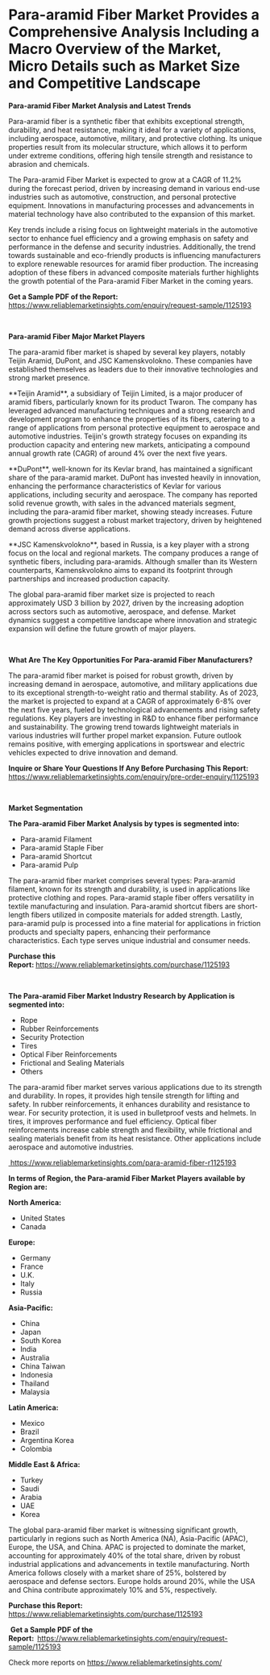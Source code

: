 <p><h1>Para-aramid Fiber Market Provides a Comprehensive Analysis Including a Macro Overview of the Market, Micro Details such as Market Size and Competitive Landscape</h1></p><p><strong>Para-aramid Fiber Market Analysis and Latest Trends</strong></p>
<p><p>Para-aramid fiber is a synthetic fiber that exhibits exceptional strength, durability, and heat resistance, making it ideal for a variety of applications, including aerospace, automotive, military, and protective clothing. Its unique properties result from its molecular structure, which allows it to perform under extreme conditions, offering high tensile strength and resistance to abrasion and chemicals.</p><p>The Para-aramid Fiber Market is expected to grow at a CAGR of 11.2% during the forecast period, driven by increasing demand in various end-use industries such as automotive, construction, and personal protective equipment. Innovations in manufacturing processes and advancements in material technology have also contributed to the expansion of this market. </p><p>Key trends include a rising focus on lightweight materials in the automotive sector to enhance fuel efficiency and a growing emphasis on safety and performance in the defense and security industries. Additionally, the trend towards sustainable and eco-friendly products is influencing manufacturers to explore renewable resources for aramid fiber production. The increasing adoption of these fibers in advanced composite materials further highlights the growth potential of the Para-aramid Fiber Market in the coming years.</p></p>
<p><strong>Get a Sample PDF of the Report:&nbsp;</strong> <a href="https://www.reliablemarketinsights.com/enquiry/request-sample/1125193?utm_campaign=3196&utm_medium=2&utm_source=Github&utm_content=ia&utm_term=21032025&utm_id=para-aramid-fiber">https://www.reliablemarketinsights.com/enquiry/request-sample/1125193</a></p>
<p>&nbsp;</p>
<p><strong>Para-aramid Fiber Major Market Players</strong></p>
<p><p>The para-aramid fiber market is shaped by several key players, notably Teijin Aramid, DuPont, and JSC Kamenskvolokno. These companies have established themselves as leaders due to their innovative technologies and strong market presence.</p><p>**Teijin Aramid**, a subsidiary of Teijin Limited, is a major producer of aramid fibers, particularly known for its product Twaron. The company has leveraged advanced manufacturing techniques and a strong research and development program to enhance the properties of its fibers, catering to a range of applications from personal protective equipment to aerospace and automotive industries. Teijin's growth strategy focuses on expanding its production capacity and entering new markets, anticipating a compound annual growth rate (CAGR) of around 4% over the next five years.</p><p>**DuPont**, well-known for its Kevlar brand, has maintained a significant share of the para-aramid market. DuPont has invested heavily in innovation, enhancing the performance characteristics of Kevlar for various applications, including security and aerospace. The company has reported solid revenue growth, with sales in the advanced materials segment, including the para-aramid fiber market, showing steady increases. Future growth projections suggest a robust market trajectory, driven by heightened demand across diverse applications.</p><p>**JSC Kamenskvolokno**, based in Russia, is a key player with a strong focus on the local and regional markets. The company produces a range of synthetic fibers, including para-aramids. Although smaller than its Western counterparts, Kamenskvolokno aims to expand its footprint through partnerships and increased production capacity.</p><p>The global para-aramid fiber market size is projected to reach approximately USD 3 billion by 2027, driven by the increasing adoption across sectors such as automotive, aerospace, and defense. Market dynamics suggest a competitive landscape where innovation and strategic expansion will define the future growth of major players.</p></p>
<p>&nbsp;</p>
<p><strong>What Are The Key Opportunities For Para-aramid Fiber Manufacturers?</strong></p>
<p><p>The para-aramid fiber market is poised for robust growth, driven by increasing demand in aerospace, automotive, and military applications due to its exceptional strength-to-weight ratio and thermal stability. As of 2023, the market is projected to expand at a CAGR of approximately 6-8% over the next five years, fueled by technological advancements and rising safety regulations. Key players are investing in R&D to enhance fiber performance and sustainability. The growing trend towards lightweight materials in various industries will further propel market expansion. Future outlook remains positive, with emerging applications in sportswear and electric vehicles expected to drive innovation and demand.</p></p>
<p><strong>Inquire or Share Your Questions If Any Before Purchasing This Report:</strong> <a href="https://www.reliablemarketinsights.com/enquiry/pre-order-enquiry/1125193?utm_campaign=3196&utm_medium=2&utm_source=Github&utm_content=ia&utm_term=21032025&utm_id=para-aramid-fiber">https://www.reliablemarketinsights.com/enquiry/pre-order-enquiry/1125193</a></p>
<p>&nbsp;</p>
<p><strong>Market Segmentation</strong></p>
<p><strong>The Para-aramid Fiber Market Analysis by types is segmented into:</strong></p>
<p><ul><li>Para-aramid Filament</li><li>Para-aramid Staple Fiber</li><li>Para-aramid Shortcut</li><li>Para-aramid Pulp</li></ul></p>
<p><p>The para-aramid fiber market comprises several types: Para-aramid filament, known for its strength and durability, is used in applications like protective clothing and ropes. Para-aramid staple fiber offers versatility in textile manufacturing and insulation. Para-aramid shortcut fibers are short-length fibers utilized in composite materials for added strength. Lastly, para-aramid pulp is processed into a fine material for applications in friction products and specialty papers, enhancing their performance characteristics. Each type serves unique industrial and consumer needs.</p></p>
<p><strong>Purchase this Report:&nbsp;</strong><a href="https://www.reliablemarketinsights.com/purchase/1125193?utm_campaign=3196&utm_medium=2&utm_source=Github&utm_content=ia&utm_term=21032025&utm_id=para-aramid-fiber">https://www.reliablemarketinsights.com/purchase/1125193</a></p>
<p>&nbsp;</p>
<p><strong>The Para-aramid Fiber Market Industry Research by Application is segmented into:</strong></p>
<p><ul><li>Rope</li><li>Rubber Reinforcements</li><li>Security Protection</li><li>Tires</li><li>Optical Fiber Reinforcements</li><li>Frictional and Sealing Materials</li><li>Others</li></ul></p>
<p><p>The para-aramid fiber market serves various applications due to its strength and durability. In ropes, it provides high tensile strength for lifting and safety. In rubber reinforcements, it enhances durability and resistance to wear. For security protection, it is used in bulletproof vests and helmets. In tires, it improves performance and fuel efficiency. Optical fiber reinforcements increase cable strength and flexibility, while frictional and sealing materials benefit from its heat resistance. Other applications include aerospace and automotive industries.</p></p>
<p><a href="https://www.reliablemarketinsights.com/para-aramid-fiber-r1125193?utm_campaign=3196&utm_medium=2&utm_source=Github&utm_content=ia&utm_term=21032025&utm_id=para-aramid-fiber">&nbsp;https://www.reliablemarketinsights.com/para-aramid-fiber-r1125193</a></p>
<p><strong>In terms of Region, the Para-aramid Fiber Market Players available by Region are:</strong></p>
<p>
    <p> <strong> North America: </strong>
        <ul>
            <li>United States</li>
            <li>Canada</li>
        </ul>
        </p> 
    <p> <strong> Europe: </strong>
        <ul>
            <li>Germany</li>
            <li>France</li>
            <li>U.K.</li>
            <li>Italy</li>
            <li>Russia</li>
        </ul>
        </p> 
    <p> <strong> Asia-Pacific: </strong>
        <ul>
            <li>China</li>
            <li>Japan</li>
            <li>South Korea</li>
            <li>India</li>
            <li>Australia</li>
            <li>China Taiwan</li>
            <li>Indonesia</li>
            <li>Thailand</li>
            <li>Malaysia</li>
        </ul>
        </p> 
    <p> <strong> Latin America: </strong>
        <ul>
            <li>Mexico</li>
            <li>Brazil</li>
            <li>Argentina Korea</li>
            <li>Colombia</li>
        </ul>
        </p> 
    <p> <strong> Middle East & Africa: </strong>
        <ul>
            <li>Turkey</li>
            <li>Saudi</li>
            <li>Arabia</li>
            <li>UAE</li>
            <li>Korea</li>
        </ul>
    </p>
    </p>
<p><p>The global para-aramid fiber market is witnessing significant growth, particularly in regions such as North America (NA), Asia-Pacific (APAC), Europe, the USA, and China. APAC is projected to dominate the market, accounting for approximately 40% of the total share, driven by robust industrial applications and advancements in textile manufacturing. North America follows closely with a market share of 25%, bolstered by aerospace and defense sectors. Europe holds around 20%, while the USA and China contribute approximately 10% and 5%, respectively.</p></p>
<p><strong>Purchase this Report: </strong><a href="https://www.reliablemarketinsights.com/purchase/1125193?utm_campaign=3196&utm_medium=2&utm_source=Github&utm_content=ia&utm_term=21032025&utm_id=para-aramid-fiber">https://www.reliablemarketinsights.com/purchase/1125193</a></p>
<p>&nbsp;<strong>Get a Sample PDF of the Report:&nbsp;&nbsp;</strong><a href="https://www.reliablemarketinsights.com/enquiry/request-sample/1125193?utm_campaign=3196&utm_medium=2&utm_source=Github&utm_content=ia&utm_term=21032025&utm_id=para-aramid-fiber">https://www.reliablemarketinsights.com/enquiry/request-sample/1125193</a></p>
<p><strong></strong></p>
<p>Check more reports on <a href="https://www.reliablemarketinsights.com/?utm_campaign=3196&utm_medium=2&utm_source=Github&utm_content=ia&utm_term=21032025&utm_id=para-aramid-fiber">https://www.reliablemarketinsights.com/</a></p>